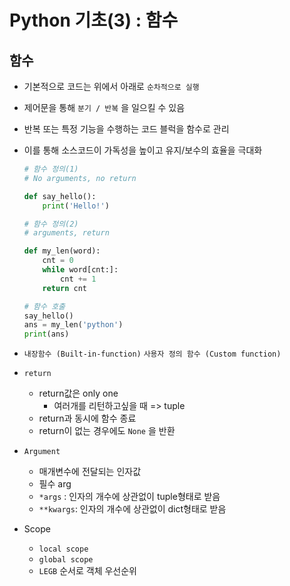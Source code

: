 # Python 기초(3) : 함수

## 함수

- 기본적으로 코드는 위에서 아래로 `순차적으로 실행`

- 제어문을 통해 `분기 / 반복` 을 일으킬 수 있음

- 반복 또는 특정 기능을 수행하는 코드 블럭을 함수로 관리

- 이를 통해 소스코드이 가독성을 높이고 유지/보수의 효율을 극대화

  ```python
  # 함수 정의(1)
  # No arguments, no return
  
  def say_hello():
      print('Hello!')
  
  # 함수 정의(2)
  # arguments, return 
  
  def my_len(word):
      cnt = 0
      while word[cnt:]:
          cnt += 1
      return cnt
  
  # 함수 호출
  say_hello()
  ans = my_len('python')
  print(ans)
  ```

- `내장함수 (Built-in-function)` `사용자 정의 함수 (Custom function)`

- `return`

  - return값은 only one
    - 여러개를 리턴하고싶을 때 => tuple
  - return과 동시에 함수 종료
  - return이 없는 경우에도 `None` 을 반환

- `Argument`

  - 매개변수에 전달되는 인자값
  - 필수 arg
  - `*args` : 인자의 개수에 상관없이 tuple형태로 받음
  - `**kwargs`: 인자의 개수에 상관없이 dict형태로 받음

- Scope
  - `local scope`
  - `global scope`
  - `LEGB` 순서로 객체 우선순위 